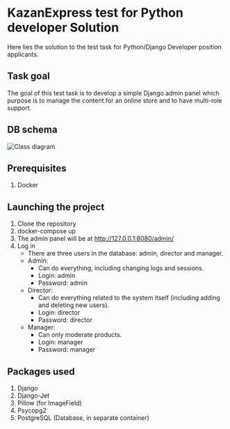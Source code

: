 # KazanExpress test for Python developer Solution
Here lies the solution to the test task for Python/Django Developer position applicants.

## Task goal
The goal of this test task is to develop a simple Django admin panel which purpose is to manage the content for an online store and to have multi-role support. 

## DB schema
![Class diagram](https://i.ibb.co/MC3wF6n/Diagram.png)

## Prerequisites
1. Docker
## Launching the project
1. Clone the repository
2. docker-compose up
3. The admin panel will be at http://127.0.0.1:8080/admin/
4. Log in
    -  There are three users in the database: admin, director and manager.
    - Admin: 
      - Can do everything, including changing logs and sessions.
      - Login: admin
      - Password: admin
    - Director:
      - Can do everything related to the system itself (including adding and deleting new users).
      - Login: director
      - Password: director
    - Manager: 
      - Can only moderate products.
      - Login: manager
      - Password: manager

## Packages used
1. Django
2. Django-Jet
3. Pillow (for ImageField)
4. Psycopg2
5. PostgreSQL (Database, in separate container)
